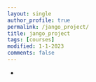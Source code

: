 ```yaml
---
layout: single
author_profile: true
permalink: /jango_project/
title: jango_project
tags: [courses]
modified: 1-1-2023
comments: false
---
```



-
